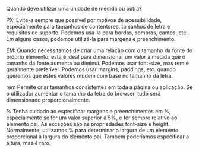Quando deve utilizar uma unidade de medida ou outra?

PX:
Evite-a sempre que possível por motivos de acessibilidade, especialmente para tamanhos de contentores, tamanhos de letra e requisitos de suporte.
Podemos usá-la para bordas, sombras, cantos, etc. Em alguns casos, podemos utilizá-la para margens e preenchimento.

EM:
Quando necessitamos de criar uma relação com o tamanho da fonte do próprio elemento, esta é ideal para dimensionar um valor à medida que o tamanho da fonte aumenta ou diminui. Podemos usar font-size, mas rem é geralmente preferível. Podemos usar margins, paddings, etc. quando queremos que estes valores mudem com base no tamanho da letra.

rem
Permite criar tamanhos consistentes em toda a página ou aplicação. Se o utilizador aumentar o tamanho da letra do browser, tudo será dimensionado proporcionalmente.

%
Tenha cuidado ao especificar margens e preenchimentos em %, especialmente se for um valor superior a 5%, e for sempre relativo ao elemento pai. As exceções são as propriedades font-size e height. Normalmente, utilizamos % para determinar a largura de um elemento proporcional à largura do elemento pai. Também poderíamos especificar a altura, mas é raro.
